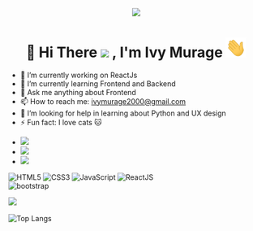 <p align="center">
  <img width="250" src="https://media.giphy.com/media/jIgXf4hgbHCeKiXpvt/giphy.gif">
</p>


<h1 align="Center">  👋 Hi There <img src="https://media.giphy.com/media/WUlplcMpOCEmTGBtBW/giphy.gif" width="40px"> , I'm Ivy Murage <img src="https://raw.githubusercontent.com/ABSphreak/ABSphreak/master/gifs/Hi.gif" width="40px" /> </h1>

- 🔭 I’m currently working on ReactJs
- 🌱 I’m currently learning Frontend and Backend
- 💬 Ask me anything about Frontend
- 📫 How to reach me: ivymurage2000@gmail.com
- 🤔 I’m looking for help in learning about Python and UX design
-  ⚡ Fun fact: I love cats 🐱
<!-- - 😄 My website: https://savio.works/ -->


- <a href="https://www.instagram.com/ivymurage/"><img src="https://img.shields.io/badge/instagram%20@murage-DD2476?style=for-the-badge&logo=instagram&logoColor=white"/></a>
- <a href="https://www.linkedin.com/in/ivy-murage-158736196/"><img src="https://img.shields.io/badge/linkedin%20@ivymurage-344E86?style=for-the-badge&logo=linkedin&logoColor=white"/></a>
- <a href="https://twitter.com/murage_ivy"><img src="https://img.shields.io/badge/twitter%20@MurageIvy-0D95E8?style=for-the-badge&logo=twitter&logoColor=white"/></a>
<!-- - <a href="https://savio.works/"><img height="30px" src="https://img.shields.io/badge/My%20Website:%20savio.works-8E2DE2?style=for-the-badge&logo=google%20chrome&logoColor=white"/></a>
 -->


![HTML5](https://img.shields.io/badge/html%205-grey?style=for-the-badge&logo=html5&logoColor=white&labelColor=8E2DE2)
![CSS3](https://img.shields.io/badge/css%203-grey?style=for-the-badge&logo=css3&logoColor=white&labelColor=8E2DE2)
![JavaScript](https://img.shields.io/badge/-JavaScript-grey?style=for-the-badge&logo=javascript&logoColor=white&labelColor=8E2DE2)
![ReactJS](https://img.shields.io/badge/ReactJs-grey?style=for-the-badge&logo=reactJs&logoColor=white&labelColor=8E2DE2)
<br>
![bootstrap](https://img.shields.io/badge/-bootstrap-grey?style=for-the-badge&logo=bootstrap&logoColor=white&labelColor=8E2DE2)
<br>


<img src="https://github-readme-stats.vercel.app/api?username=Murage-Ivy&show_icons=true&theme=radical&title_color=8E2DE2&text_color=fff&icon_color=8E2DE2">

![Top Langs](https://github-readme-stats.vercel.app/api/top-langs/?username=Murage-Ivy&theme=radical&title_color=8E2DE2&text_color=fff)


